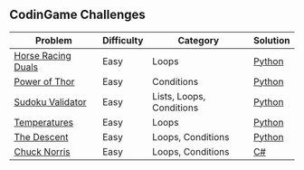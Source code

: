 ## CodinGame Challenges

| Problem | Difficulty | Category | Solution |      
|---------|------------|----------|----------|
[Horse Racing Duals](https://www.codingame.com/ide/puzzle/horse-racing-duals) | Easy | Loops | [Python](./Python/HorseRacingDuels.py) 
[Power of Thor](https://www.codingame.com/multiplayer/codegolf/power-of-thor) | Easy | Conditions | [Python](./Python/PowerOfThor.py) 
[Sudoku Validator](https://www.codingame.com/ide/puzzle/sudoku-validator) | Easy | Lists, Loops, Conditions | [Python](./Python/SudokuValidator.py) 
[Temperatures](https://www.codingame.com/multiplayer/codegolf/temperature-code-golf) | Easy | Loops | [Python](./Python/Temperatures.py) 
[The Descent](https://www.codingame.com/ide/puzzle/the-descent) | Easy | Loops, Conditions | [Python](./Python/TheDescent.py) 
[Chuck Norris](https://www.codingame.com/ide/puzzle/chuck-norris) | Easy | Loops, Conditions | [C#](./C%23/ChuckNorris.cs) 

